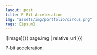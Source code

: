 ```yaml
---
layout: post
title: P-Bit Acceleration
img: "assets/img/portfolio/circus.png"
tags: [Ipsum]
---
```


![image]({{ page.img | relative_url }})

P-bit acceleration.

